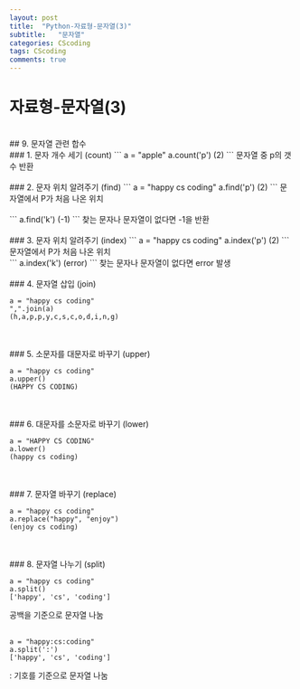 ```yaml
---
layout: post
title:  "Python-자료형-문자열(3)"
subtitle:   "문자열"
categories: CScoding
tags: CScoding
comments: true
---
```

# 자료형-문자열(3)
<br>
## 9. 문자열 관련 합수
<br>
### 1. 문자 개수 세기 (count)
```
a = "apple"
a.count('p')
(2)
```
문자열 중 p의 갯수 반환
<br>
<br>
### 2. 문자 위치 알려주기 (find)
```
a = "happy cs coding"
a.find('p')
(2)
```
문자열에서 P가 처음 나온 위치<br><br>
```
a.find('k')
(-1)
```
찾는 문자나 문자열이 없다면 -1을 반환
<br>
<br>
### 3. 문자 위치 알려주기 (index)
```
a = "happy cs coding"
a.index('p')
(2)
```
문자열에서 P가 처음 나온 위치<br>
```
a.index('k')
(error)
```
찾는 문자나 문자열이 없다면 error 발생<br>
<br>
### 4. 문자열 삽입 (join)

```
a = "happy cs coding"
",".join(a)
(h,a,p,p,y,c,s,c,o,d,i,n,g)
```

<br>
<br>
### 5. 소문자를 대문자로 바꾸기 (upper)

```
a = "happy cs coding"
a.upper()
(HAPPY CS CODING)
```

<br>
<br>
### 6. 대문자를 소문자로 바꾸기 (lower)

```
a = "HAPPY CS CODING"
a.lower()
(happy cs coding)
```

<br>
<br>
### 7. 문자열 바꾸기 (replace)

```
a = "happy cs coding"
a.replace("happy", "enjoy")
(enjoy cs coding)
```

<br>
<br>
### 8. 문자열 나누기 (split)

```
a = "happy cs coding"
a.split()
['happy', 'cs', 'coding']
```
공백을 기준으로 문자열 나눔<br><br>
```
a = "happy:cs:coding"
a.split(':')
['happy', 'cs', 'coding']
```
: 기호를 기준으로 문자열 나눔
